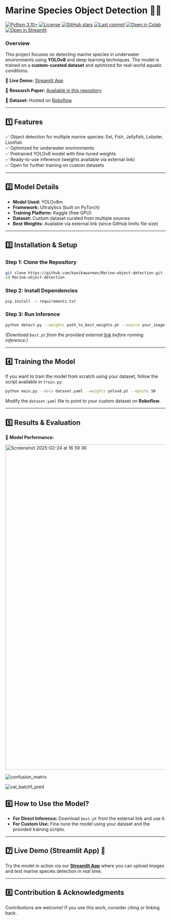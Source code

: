 # **Marine Species Object Detection 🌊🐠**  

<!-- One-glance header block -->
<p align="left">
  <a href="https://www.python.org/"><img alt="Python 3.10+" src="https://img.shields.io/badge/Python-3.10%2B-blue"></a>
  <a href="LICENSE"><img alt="License" src="https://img.shields.io/github/license/kanikawarman/Marine-object-detection"></a>
  <a href="https://github.com/kanikawarman/Marine-object-detection/stargazers"><img alt="GitHub stars" src="https://img.shields.io/github/stars/kanikawarman/Marine-object-detection?style=social"></a>
  <a href="https://github.com/kanikawarman/Marine-object-detection/commits/main"><img alt="Last commit" src="https://img.shields.io/github/last-commit/kanikawarman/Marine-object-detection"></a>
  <!-- Update the notebook path if different -->
  <a href="https://colab.research.google.com/github/kanikawarman/Marine-object-detection/blob/main/train.ipynb">
    <img alt="Open in Colab" src="https://colab.research.google.com/assets/colab-badge.svg">
  </a>
  <!-- If you have a public Streamlit app, put its URL below; otherwise keep only the local run command in README -->
  <a href="https://YOUR-STREAMLIT-APP-URL">
    <img alt="Open in Streamlit" src="https://static.streamlit.io/badges/streamlit_badge_black_white.svg">
  </a>
</p>


### **Overview**  
This project focuses on detecting marine species in underwater environments using **YOLOv8** and deep learning techniques. The model is trained on a **custom-curated dataset** and optimized for real-world aquatic conditions.  

🔹 **Live Demo:** [Streamlit App](https://underwater-marine-object-detection.streamlit.app/)

🔹 **Research Paper:** [Available in this repository](https://github.com/kanikawarman/Marine-object-detection/blob/main/objectID_yolov8.pdf)

🔹 **Dataset:** Hosted on [Roboflow](https://app.roboflow.com/california-state-university-east-bay-wkf0d/underwater-marine-species/browse?queryText=&pageSize=50&startingIndex=0&browseQuery=true)

---

## **1️⃣ Features**  
✅ Object detection for multiple marine species: Eel, Fish, Jellyfish, Lobster, Lionfish   
✅ Optimized for underwater environments  
✅ Pretrained YOLOv8 model with fine-tuned weights  
✅ Ready-to-use inference (weights available via external link)  
✅ Open for further training on custom datasets  

---

## **2️⃣ Model Details**  
- **Model Used:** YOLOv8m
- **Framework:** Ultralytics (built on PyTorch)  
- **Training Platform:** Kaggle (free GPU)  
- **Dataset:** Custom dataset curated from multiple sources  
- **Best Weights:** Available via external link (since GitHub limits file size)  

---

## **3️⃣ Installation & Setup**  

### **Step 1: Clone the Repository**  
```bash
git clone https://github.com/kanikawarman/Marine-object-detection.git
cd Marine-object-detection
```

### **Step 2: Install Dependencies**  
```bash
pip install -r requirements.txt
```

### **Step 3: Run Inference**  
```bash
python detect.py --weights path_to_best_weights.pt --source your_image.jpg
```  
*(Download `best.pt` from the provided external [link](https://app.roboflow.com/california-state-university-east-bay-wkf0d/underwater-marine-species/6) before running inference.)*  

---

## **4️⃣ Training the Model**  
If you want to train the model from scratch using your dataset, follow the script available in `train.py`:  
```bash
python main.py --data dataset.yaml --weights yolov8.pt --epochs 50
```  
Modify the `dataset.yaml` file to point to your custom dataset on **Roboflow**.  

---

## **5️⃣ Results & Evaluation**  
📌 **Model Performance:** 

<img width="1018" alt="Screenshot 2025-02-24 at 16 59 36" src="https://github.com/user-attachments/assets/34102990-ccdf-4bb2-b5c8-8ec0046c1970" />

![confusion_matrix](https://github.com/user-attachments/assets/d76c5ee0-926f-46c1-a725-f51116621f49)


![val_batch1_pred](https://github.com/user-attachments/assets/c0df09dd-63c1-4816-b88c-a27b20bf7f15)


## **6️⃣ How to Use the Model?**  
- **For Direct Inference:** Download `best.pt` from the external link and use it.  
- **For Custom Use:** Fine-tune the model using your dataset and the provided training scripts.  

---

## **7️⃣ Live Demo (Streamlit App) 🎯**  
Try the model in action via our **[Streamlit App](https://underwater-marine-object-detection.streamlit.app/)** where you can upload images and test marine species detection in real time.  

---

## **8️⃣ Contribution & Acknowledgments**  
Contributions are welcome! If you use this work, consider citing or linking back.  
